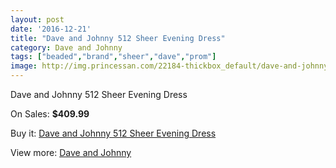 ```yaml
---
layout: post
date: '2016-12-21'
title: "Dave and Johnny 512 Sheer Evening Dress"
category: Dave and Johnny
tags: ["beaded","brand","sheer","dave","prom"]
image: http://img.princessan.com/22184-thickbox_default/dave-and-johnny-512-sheer-evening-dress.jpg
---
```

Dave and Johnny 512 Sheer Evening Dress

On Sales: **$409.99**
<a href="https://www.princessan.com/en/dave-and-johnny/10110-dave-and-johnny-512-sheer-evening-dress.html"><amp-img layout="responsive" width="600" height="600" src="//img.princessan.com/22184-thickbox_default/dave-and-johnny-512-sheer-evening-dress.jpg" alt="Dave and Johnny 512 Sheer Evening Dress 0" /></a>
<a href="https://www.princessan.com/en/dave-and-johnny/10110-dave-and-johnny-512-sheer-evening-dress.html"><amp-img layout="responsive" width="600" height="600" src="//img.princessan.com/22185-thickbox_default/dave-and-johnny-512-sheer-evening-dress.jpg" alt="Dave and Johnny 512 Sheer Evening Dress 1" /></a>

Buy it: [Dave and Johnny 512 Sheer Evening Dress](https://www.princessan.com/en/dave-and-johnny/10110-dave-and-johnny-512-sheer-evening-dress.html "Dave and Johnny 512 Sheer Evening Dress")

View more: [Dave and Johnny](https://www.princessan.com/en/16-dave-and-johnny "Dave and Johnny")